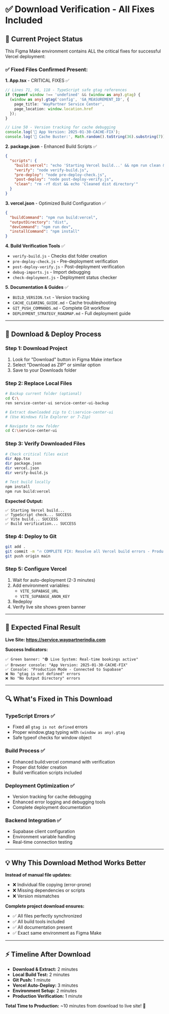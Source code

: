 # ✅ Download Verification - All Fixes Included

## 🎯 Current Project Status
This Figma Make environment contains ALL the critical fixes for successful Vercel deployment:

### ✅ Fixed Files Confirmed Present:

**1. App.tsx** - CRITICAL FIXES ✅
```typescript
// Lines 71, 96, 118 - TypeScript safe gtag references
if (typeof window !== 'undefined' && (window as any).gtag) {
  (window as any).gtag('config', 'GA_MEASUREMENT_ID', {
    page_title: 'WayPartner Service Center',
    page_location: window.location.href
  });
}

// Line 50 - Version tracking for cache debugging
console.log('🔄 App Version: 2025-01-30-CACHE-FIX');
console.log('💾 Cache Buster:', Math.random().toString(36).substring(7));
```

**2. package.json** - Enhanced Build Scripts ✅
```json
{
  "scripts": {
    "build:vercel": "echo 'Starting Vercel build...' && npm run clean && echo 'TypeScript check...' && tsc --noEmit && echo 'Vite build...' && vite build && echo 'Build verification...' && node verify-build.js",
    "verify": "node verify-build.js",
    "pre-deploy": "node pre-deploy-check.js",
    "post-deploy": "node post-deploy-verify.js",
    "clean": "rm -rf dist && echo 'Cleaned dist directory'"
  }
}
```

**3. vercel.json** - Optimized Build Configuration ✅
```json
{
  "buildCommand": "npm run build:vercel",
  "outputDirectory": "dist",
  "devCommand": "npm run dev",
  "installCommand": "npm install"
}
```

**4. Build Verification Tools** ✅
- `verify-build.js` - Checks dist folder creation
- `pre-deploy-check.js` - Pre-deployment verification
- `post-deploy-verify.js` - Post-deployment verification
- `debug-imports.js` - Import debugging
- `check-deployment.js` - Deployment status checker

**5. Documentation & Guides** ✅
- `BUILD_VERSION.txt` - Version tracking
- `CACHE_CLEARING_GUIDE.md` - Cache troubleshooting
- `GIT_PUSH_COMMANDS.md` - Complete Git workflow
- `DEPLOYMENT_STRATEGY_ROADMAP.md` - Full deployment guide

---

## 🚀 Download & Deploy Process

### Step 1: Download Project
1. Look for "Download" button in Figma Make interface
2. Select "Download as ZIP" or similar option
3. Save to your Downloads folder

### Step 2: Replace Local Files
```bash
# Backup current folder (optional)
cd C:\
ren service-center-ui service-center-ui-backup

# Extract downloaded zip to C:\service-center-ui
# (Use Windows File Explorer or 7-Zip)

# Navigate to new folder
cd C:\service-center-ui
```

### Step 3: Verify Downloaded Files
```bash
# Check critical files exist
dir App.tsx
dir package.json
dir vercel.json
dir verify-build.js

# Test build locally
npm install
npm run build:vercel
```

**Expected Output:**
```
✅ Starting Vercel build...
✅ TypeScript check... SUCCESS
✅ Vite build... SUCCESS
✅ Build verification... SUCCESS
```

### Step 4: Deploy to Git
```bash
git add .
git commit -m "🔥 COMPLETE FIX: Resolve all Vercel build errors - Production ready"
git push origin main
```

### Step 5: Configure Vercel
1. Wait for auto-deployment (2-3 minutes)
2. Add environment variables:
   - `VITE_SUPABASE_URL`
   - `VITE_SUPABASE_ANON_KEY`
3. Redeploy
4. Verify live site shows green banner

---

## 🎯 Expected Final Result

**Live Site: https://service.waypartnerindia.com**

**Success Indicators:**
```
✅ Green banner: "🟢 Live System: Real-time bookings active"
✅ Browser console: "App Version: 2025-01-30-CACHE-FIX"
✅ Console: "Production Mode - Connected to Supabase"
❌ No "gtag is not defined" errors
❌ No "No Output Directory" errors
```

---

## 🔍 What's Fixed in This Download

### TypeScript Errors ✅
- Fixed all `gtag is not defined` errors
- Proper window.gtag typing with `(window as any).gtag`
- Safe typeof checks for window object

### Build Process ✅
- Enhanced build:vercel command with verification
- Proper dist folder creation
- Build verification scripts included

### Deployment Optimization ✅
- Version tracking for cache debugging
- Enhanced error logging and debugging tools
- Complete deployment documentation

### Backend Integration ✅
- Supabase client configuration
- Environment variable handling
- Real-time connection testing

---

## 💡 Why This Download Method Works Better

**Instead of manual file updates:**
- ❌ Individual file copying (error-prone)
- ❌ Missing dependencies or scripts
- ❌ Version mismatches

**Complete project download ensures:**
- ✅ All files perfectly synchronized
- ✅ All build tools included
- ✅ All documentation present
- ✅ Exact same environment as Figma Make

---

## ⚡ Timeline After Download

- **Download & Extract:** 2 minutes
- **Local Build Test:** 2 minutes  
- **Git Push:** 1 minute
- **Vercel Auto-Deploy:** 3 minutes
- **Environment Setup:** 2 minutes
- **Production Verification:** 1 minute

**Total Time to Production:** ~10 minutes from download to live site! 🚀